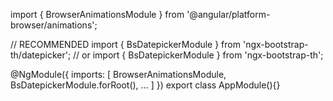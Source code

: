 import { BrowserAnimationsModule } from '@angular/platform-browser/animations';

// RECOMMENDED
import { BsDatepickerModule } from 'ngx-bootstrap-th/datepicker';
// or
import { BsDatepickerModule } from 'ngx-bootstrap-th';

@NgModule({
  imports: [
    BrowserAnimationsModule,
    BsDatepickerModule.forRoot(),
    ...
  ]
})
export class AppModule(){}
